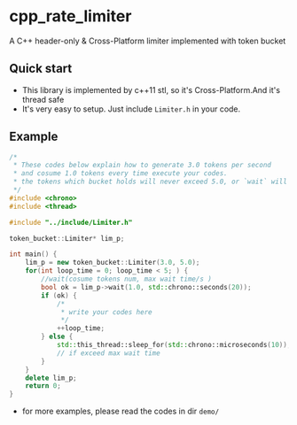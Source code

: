 # cpp_rate_limiter
A C++ header-only & Cross-Platform limiter implemented with token bucket

## Quick start

- This library is implemented by c++11 stl, so it's Cross-Platform.And it's thread safe
- It's very easy to setup. Just include `Limiter.h` in your code.

## Example

```c++
/*
 * These codes below explain how to generate 3.0 tokens per second
 * and cosume 1.0 tokens every time execute your codes.
 * the tokens which bucket holds will never exceed 5.0, or `wait` will return false.
 */
#include <chrono>
#include <thread>

#include "../include/Limiter.h"

token_bucket::Limiter* lim_p;

int main() {
    lim_p = new token_bucket::Limiter(3.0, 5.0);
    for(int loop_time = 0; loop_time < 5; ) {
        //wait(cosume tokens num, max wait time/s )
        bool ok = lim_p->wait(1.0, std::chrono::seconds(20));
        if (ok) {
            /*
             * write your codes here
             */
            ++loop_time;
        } else {
            std::this_thread::sleep_for(std::chrono::microseconds(10));
            // if exceed max wait time
        }
    }
    delete lim_p;
    return 0;
}
```

- for more examples, please read the codes in dir `demo/`
